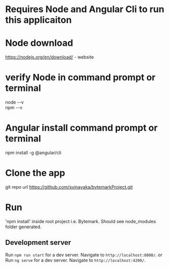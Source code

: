 # Requires Node and Angular Cli to run this applicaiton

# Node download

https://nodejs.org/en/download/  - website

# verify Node in command prompt or terminal

node --v  
npm --v

# Angular install command prompt or terminal

npm install -g @angular/cli  

# Clone the app 

git repo url https://github.com/svinayaka/bytemarkProject.git

# Run 

'npm install' inside root project i.e. Bytemark. Should see node_modules folder generated.

## Development server

Run `npm run start` for a dev server. Navigate to `http://localhost:8000/`. 
or 
Run `ng serve` for a dev server. Navigate to `http://localhost:4200/`.


